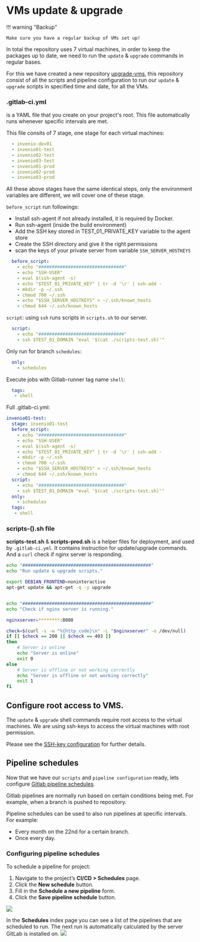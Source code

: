 # VMs update & upgrade

!!! warning "Backup"

    Make sure you have a regular backup of VMs set up! 


In total the repository uses 7 virtual machines, in order to keep the packages up to date, we need to run the `update` & `upgrade` commands in regular bases.

For this we have created a new repository [upgrade-vms](https://gitlab.tugraz.at/invenio/upgrade-vms), this repository consist of all the scripts and pipeline configuration to run our `update` & `upgrade` scripts in specified time and date, for all the VMs.

### .gitlab-ci.yml
is a YAML file that you create on your project's root. This file automatically runs whenever specific intervals are met.

This file consits of 7 stage, one stage for each virtual machines:

```yml
  - invenio-dev01
  - invenio01-test
  - invenio02-test
  - invenio03-test
  - invenio01-prod
  - invenio02-prod
  - invenio03-prod
```

All these above stages have the same identical steps, only the environment variables are different,
we will cover one of these stage.

```before_script``` run followings:

* Install ssh-agent if not already installed, it is required by Docker.
* Run ssh-agent (inside the build environment)
* Add the SSH key stored in TEST_01_PRIVATE_KEY variable to the agent store
* Create the SSH directory and give it the right permissions
* scan the keys of your private server from variable ```SSH_SERVER_HOSTKEYS```
```yml
  before_script:
    - echo "################################"
    - echo "SSH-USER"
    - eval $(ssh-agent -s)
    - echo "$TEST_01_PRIVATE_KEY" | tr -d '\r' | ssh-add -
    - mkdir -p ~/.ssh
    - chmod 700 ~/.ssh
    - echo "$SSH_SERVER_HOSTKEYS" > ~/.ssh/known_hosts
    - chmod 644 ~/.ssh/known_hosts
```

```script```:  using ```ssh``` runs scripts in ```scripts.sh``` to our server.
```yml
  script:
    - echo "################################"
    - ssh $TEST_01_DOMAIN "eval '$(cat ./scripts-test.sh)'"
```

Only run for branch ```schedules```:
```yml
  only:
    - schedules
```
Execute jobs with Gitlab-runner tag name ```shell```:
```yml
  tags:
   - shell
```

Full .gitlab-ci.yml:

```yml
invenio01-test:
  stage: invenio01-test
  before_script:
    - echo "################################"
    - echo "SSH-USER"
    - eval $(ssh-agent -s)
    - echo "$TEST_01_PRIVATE_KEY" | tr -d '\r' | ssh-add -
    - mkdir -p ~/.ssh
    - chmod 700 ~/.ssh
    - echo "$SSH_SERVER_HOSTKEYS" > ~/.ssh/known_hosts
    - chmod 644 ~/.ssh/known_hosts
  script:
    - echo "################################"
    - ssh $TEST_01_DOMAIN "eval '$(cat ./scripts-test.sh)'"
  only:
    - schedules
  tags:
   - shell
```

### scripts-().sh file
**scripts-test.sh** & **scripts-prod.sh** is a helper files for deployment, and used by
`.gitlab-ci.yml`. It contains instruction for update/upgrade commands.
And a `curl` check if nginx server is responding.

```bash
echo "################################################"
echo "Run update & upgrade scripts."

export DEBIAN_FRONTEND=noninteractive
apt-get update && apt-get -q -y upgrade


echo "################################################"
echo "Check if nginx server is running."

nginxserver=********:8080

check=$(curl -s -w "%{http_code}\n" -L "$nginxserver" -o /dev/null)
if [[ $check == 200 || $check == 403 ]]
then
    # Server is online
    echo "Server is online"
    exit 0
else
    # Server is offline or not working correctly
    echo "Server is offline or not working correctly"
    exit 1
fi

```


## Configure root access to VMS.
The `update` & `upgrade` shell commands require root access to the virtual machines.
We are using ssh-keys to access the virtual machines with root permission.

Please see the [SSH-key configuration](https://tu-graz-library.github.io/docs-repository/configs/sshkey/) for further details.

## Pipeline schedules
Now that we have our `scripts` and `pipeline configuration` ready, lets configure [Gitlab pipeline schedules](https://docs.gitlab.com/ee/ci/pipelines/schedules.html).

Gitlab pipelines are normally run based on certain conditions being met. For example, when a branch is pushed to repository.

Pipeline schedules can be used to also run pipelines at specific intervals. For example:

* Every month on the 22nd for a certain branch.
* Once every day.


### Configuring pipeline schedules
To schedule a pipeline for project:

1. Navigate to the project’s **CI/CD > Schedules** page.
2. Click the **New schedule** button.
3. Fill in the **Schedule a new pipeline** form.
4. Click the **Save pipeline schedule** button.

![](images/pipeline_schedules.png?raw=true)


In the **Schedules** index page you can see a list of the pipelines that are scheduled to run. The next run is automatically calculated by the server GitLab is installed on.
![](images/scheduled.png?raw=true)
